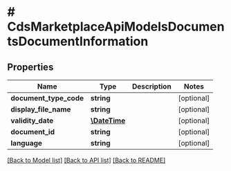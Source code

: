 # # CdsMarketplaceApiModelsDocumentsDocumentInformation

## Properties

Name | Type | Description | Notes
------------ | ------------- | ------------- | -------------
**document_type_code** | **string** |  | [optional]
**display_file_name** | **string** |  | [optional]
**validity_date** | [**\DateTime**](\DateTime.md) |  | [optional]
**document_id** | **string** |  | [optional]
**language** | **string** |  | [optional]

[[Back to Model list]](../../README.md#models) [[Back to API list]](../../README.md#endpoints) [[Back to README]](../../README.md)
